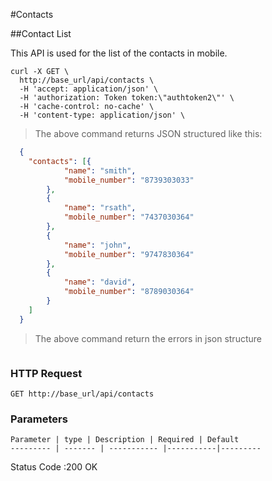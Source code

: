 #Contacts

##Contact List 

This API is used for the list of the contacts in mobile.

```shell
curl -X GET \
  http://base_url/api/contacts \
  -H 'accept: application/json' \
  -H 'authorization: Token token:\"authtoken2\"' \
  -H 'cache-control: no-cache' \
  -H 'content-type: application/json' \

```
>The above command returns JSON structured like this:

```json
  {
  	"contacts": [{
  			"name": "smith",
  			"mobile_number": "8739303033"
  		},
  		{
  			"name": "rsath",
  			"mobile_number": "7437030364"
  		},
  		{
  			"name": "john",
  			"mobile_number": "9747830364"
  		},
  		{
  			"name": "david",
  			"mobile_number": "8789030364"
  		}
  	]
  }

```

>The above command return the errors in json structure

```json

```

### HTTP Request

`GET http://base_url/api/contacts`
 
### Parameters

    Parameter | type | Description | Required |	Default
    --------- | ------- | ----------- |-----------|---------
    
<aside class="success">Status Code :200 OK </aside>
<aside class="warning"> </aside>

